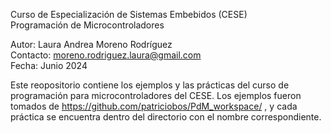 Curso de Especialización de Sistemas Embebidos (CESE)  
Programación de Microcontroladores  
  
Autor: Laura Andrea Moreno Rodríguez  
Contacto: moreno.rodriguez.laura@gmail.com  
Fecha: Junio 2024  
  
Este reopositorio contiene los ejemplos y las prácticas del curso de programación para microcontroladores del CESE. Los ejemplos fueron tomados de https://github.com/patriciobos/PdM_workspace/ , y cada práctica se encuentra dentro del directorio con el nombre correspondiente.
